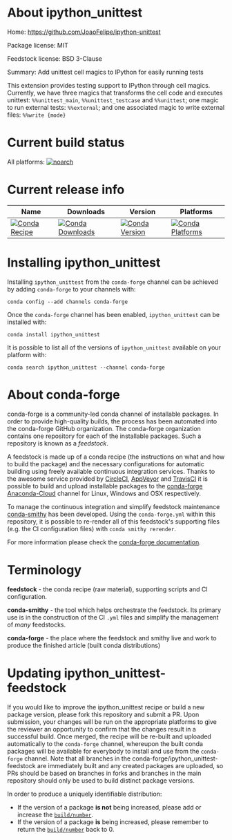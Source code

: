 About ipython_unittest
======================

Home: https://github.com/JoaoFelipe/ipython-unittest

Package license: MIT

Feedstock license: BSD 3-Clause

Summary: Add unittest cell magics to IPython for easily running tests

This extension provides testing support to IPython through cell magics.
Currently, we have three magics that transforms the cell code and executes unittest:
`%%unittest_main`, `%%unittest_testcase` and `%%unittest`;
one magic to run external tests: `%%external`;
and one associated magic to write external files: `%%write {mode}`


Current build status
====================

All platforms:
[![noarch](https://img.shields.io/circleci/project/github/conda-forge/ipython_unittest-feedstock/master.svg?label=noarch)](https://circleci.com/gh/conda-forge/ipython_unittest-feedstock)

Current release info
====================

| Name | Downloads | Version | Platforms |
| --- | --- | --- | --- |
| [![Conda Recipe](https://img.shields.io/badge/recipe-ipython_unittest-green.svg)](https://anaconda.org/conda-forge/ipython_unittest) | [![Conda Downloads](https://img.shields.io/conda/dn/conda-forge/ipython_unittest.svg)](https://anaconda.org/conda-forge/ipython_unittest) | [![Conda Version](https://img.shields.io/conda/vn/conda-forge/ipython_unittest.svg)](https://anaconda.org/conda-forge/ipython_unittest) | [![Conda Platforms](https://img.shields.io/conda/pn/conda-forge/ipython_unittest.svg)](https://anaconda.org/conda-forge/ipython_unittest) |

Installing ipython_unittest
===========================

Installing `ipython_unittest` from the `conda-forge` channel can be achieved by adding `conda-forge` to your channels with:

```
conda config --add channels conda-forge
```

Once the `conda-forge` channel has been enabled, `ipython_unittest` can be installed with:

```
conda install ipython_unittest
```

It is possible to list all of the versions of `ipython_unittest` available on your platform with:

```
conda search ipython_unittest --channel conda-forge
```


About conda-forge
=================

conda-forge is a community-led conda channel of installable packages.
In order to provide high-quality builds, the process has been automated into the
conda-forge GitHub organization. The conda-forge organization contains one repository
for each of the installable packages. Such a repository is known as a *feedstock*.

A feedstock is made up of a conda recipe (the instructions on what and how to build
the package) and the necessary configurations for automatic building using freely
available continuous integration services. Thanks to the awesome service provided by
[CircleCI](https://circleci.com/), [AppVeyor](http://www.appveyor.com/)
and [TravisCI](https://travis-ci.org/) it is possible to build and upload installable
packages to the [conda-forge](https://anaconda.org/conda-forge)
[Anaconda-Cloud](http://docs.anaconda.org/) channel for Linux, Windows and OSX respectively.

To manage the continuous integration and simplify feedstock maintenance
[conda-smithy](http://github.com/conda-forge/conda-smithy) has been developed.
Using the ``conda-forge.yml`` within this repository, it is possible to re-render all of
this feedstock's supporting files (e.g. the CI configuration files) with ``conda smithy rerender``.

For more information please check the [conda-forge documentation](https://conda-forge.org/docs/).

Terminology
===========

**feedstock** - the conda recipe (raw material), supporting scripts and CI configuration.

**conda-smithy** - the tool which helps orchestrate the feedstock.
                   Its primary use is in the construction of the CI ``.yml`` files
                   and simplify the management of *many* feedstocks.

**conda-forge** - the place where the feedstock and smithy live and work to
                  produce the finished article (built conda distributions)


Updating ipython_unittest-feedstock
===================================

If you would like to improve the ipython_unittest recipe or build a new
package version, please fork this repository and submit a PR. Upon submission,
your changes will be run on the appropriate platforms to give the reviewer an
opportunity to confirm that the changes result in a successful build. Once
merged, the recipe will be re-built and uploaded automatically to the
`conda-forge` channel, whereupon the built conda packages will be available for
everybody to install and use from the `conda-forge` channel.
Note that all branches in the conda-forge/ipython_unittest-feedstock are
immediately built and any created packages are uploaded, so PRs should be based
on branches in forks and branches in the main repository should only be used to
build distinct package versions.

In order to produce a uniquely identifiable distribution:
 * If the version of a package **is not** being increased, please add or increase
   the [``build/number``](http://conda.pydata.org/docs/building/meta-yaml.html#build-number-and-string).
 * If the version of a package **is** being increased, please remember to return
   the [``build/number``](http://conda.pydata.org/docs/building/meta-yaml.html#build-number-and-string)
   back to 0.